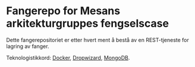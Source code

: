 # Fangerepo for Mesans arkitekturgruppes fengselscase

Dette fangerepositoriet er etter hvert ment å bestå av en REST-tjeneste for lagring av fanger.

Teknologistikkord: [Docker](https://www.docker.com/), [Dropwizard](http://dropwizard.io/), [MongoDB](https://www.mongodb.org/).
